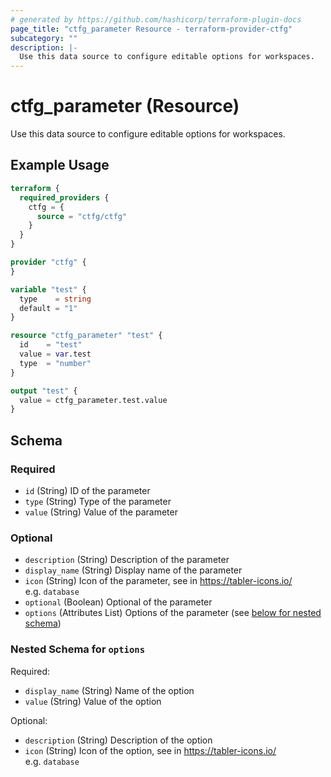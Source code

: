 ```yaml
---
# generated by https://github.com/hashicorp/terraform-plugin-docs
page_title: "ctfg_parameter Resource - terraform-provider-ctfg"
subcategory: ""
description: |-
  Use this data source to configure editable options for workspaces.
---
```


# ctfg_parameter (Resource)

Use this data source to configure editable options for workspaces.

## Example Usage

```terraform
terraform {
  required_providers {
    ctfg = {
      source = "ctfg/ctfg"
    }
  }
}

provider "ctfg" {
}

variable "test" {
  type    = string
  default = "1"
}

resource "ctfg_parameter" "test" {
  id    = "test"
  value = var.test
  type  = "number"
}

output "test" {
  value = ctfg_parameter.test.value
}
```

<!-- schema generated by tfplugindocs -->
## Schema

### Required

- `id` (String) ID of the parameter
- `type` (String) Type of the parameter
- `value` (String) Value of the parameter

### Optional

- `description` (String) Description of the parameter
- `display_name` (String) Display name of the parameter
- `icon` (String) Icon of the parameter, see in https://tabler-icons.io/  
   e.g. `database`
- `optional` (Boolean) Optional of the parameter
- `options` (Attributes List) Options of the parameter (see [below for nested schema](#nestedatt--options))

<a id="nestedatt--options"></a>
### Nested Schema for `options`

Required:

- `display_name` (String) Name of the option
- `value` (String) Value of the option

Optional:

- `description` (String) Description of the option
- `icon` (String) Icon of the option, see in https://tabler-icons.io/  
   e.g. `database`
